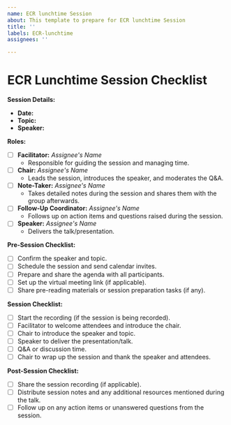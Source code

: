 ```yaml
---
name: ECR lunchtime Session
about: This template to prepare for ECR lunchtime Session
title: ''
labels: ECR-lunchtime
assignees: ''

---
```


# ECR Lunchtime Session Checklist

**Session Details:**
- **Date:**
- **Topic:**
- **Speaker:**

**Roles:**
- [ ] **Facilitator:** _Assignee's Name_
  - Responsible for guiding the session and managing time.
- [ ] **Chair:** _Assignee's Name_
  - Leads the session, introduces the speaker, and moderates the Q&A.
- [ ] **Note-Taker:** _Assignee's Name_
  - Takes detailed notes during the session and shares them with the group afterwards.
- [ ] **Follow-Up Coordinator:** _Assignee's Name_
  - Follows up on action items and questions raised during the session.
- [ ] **Speaker:** _Assignee's Name_
  - Delivers the talk/presentation.

**Pre-Session Checklist:**
- [ ] Confirm the speaker and topic.
- [ ] Schedule the session and send calendar invites.
- [ ] Prepare and share the agenda with all participants.
- [ ] Set up the virtual meeting link (if applicable).
- [ ] Share pre-reading materials or session preparation tasks (if any).

**Session Checklist:**
- [ ] Start the recording (if the session is being recorded).
- [ ] Facilitator to welcome attendees and introduce the chair.
- [ ] Chair to introduce the speaker and topic.
- [ ] Speaker to deliver the presentation/talk.
- [ ] Q&A or discussion time.
- [ ] Chair to wrap up the session and thank the speaker and attendees.

**Post-Session Checklist:**
- [ ] Share the session recording (if applicable).
- [ ] Distribute session notes and any additional resources mentioned during the talk.
- [ ] Follow up on any action items or unanswered questions from the session.
